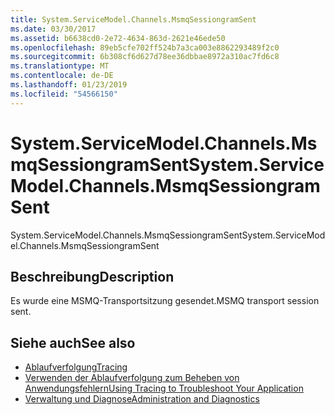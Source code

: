 ```yaml
---
title: System.ServiceModel.Channels.MsmqSessiongramSent
ms.date: 03/30/2017
ms.assetid: b6638cd0-2e72-4634-863d-2621e46ede50
ms.openlocfilehash: 89eb5cfe702ff524b7a3ca003e8862293489f2c0
ms.sourcegitcommit: 6b308cf6d627d78ee36dbbae8972a310ac7fd6c8
ms.translationtype: MT
ms.contentlocale: de-DE
ms.lasthandoff: 01/23/2019
ms.locfileid: "54566150"
---
```

# <a name="systemservicemodelchannelsmsmqsessiongramsent"></a><span data-ttu-id="4a33b-102">System.ServiceModel.Channels.MsmqSessiongramSent</span><span class="sxs-lookup"><span data-stu-id="4a33b-102">System.ServiceModel.Channels.MsmqSessiongramSent</span></span>
<span data-ttu-id="4a33b-103">System.ServiceModel.Channels.MsmqSessiongramSent</span><span class="sxs-lookup"><span data-stu-id="4a33b-103">System.ServiceModel.Channels.MsmqSessiongramSent</span></span>  
  
## <a name="description"></a><span data-ttu-id="4a33b-104">Beschreibung</span><span class="sxs-lookup"><span data-stu-id="4a33b-104">Description</span></span>  
 <span data-ttu-id="4a33b-105">Es wurde eine MSMQ-Transportsitzung gesendet.</span><span class="sxs-lookup"><span data-stu-id="4a33b-105">MSMQ transport session sent.</span></span>  
  
## <a name="see-also"></a><span data-ttu-id="4a33b-106">Siehe auch</span><span class="sxs-lookup"><span data-stu-id="4a33b-106">See also</span></span>
- [<span data-ttu-id="4a33b-107">Ablaufverfolgung</span><span class="sxs-lookup"><span data-stu-id="4a33b-107">Tracing</span></span>](../../../../../docs/framework/wcf/diagnostics/tracing/index.md)
- [<span data-ttu-id="4a33b-108">Verwenden der Ablaufverfolgung zum Beheben von Anwendungsfehlern</span><span class="sxs-lookup"><span data-stu-id="4a33b-108">Using Tracing to Troubleshoot Your Application</span></span>](../../../../../docs/framework/wcf/diagnostics/tracing/using-tracing-to-troubleshoot-your-application.md)
- [<span data-ttu-id="4a33b-109">Verwaltung und Diagnose</span><span class="sxs-lookup"><span data-stu-id="4a33b-109">Administration and Diagnostics</span></span>](../../../../../docs/framework/wcf/diagnostics/index.md)
